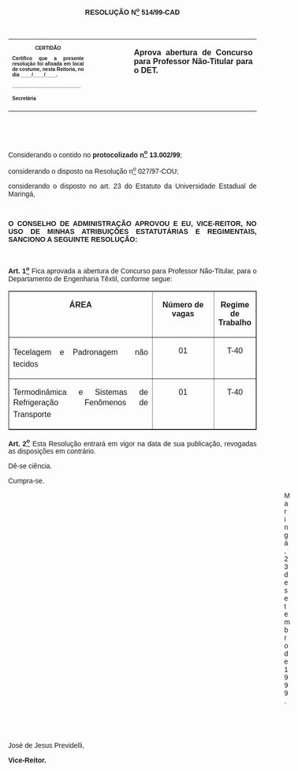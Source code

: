<BODY>

<B><FONT FACE="Arial"><P ALIGN="JUSTIFY"></P>
<P ALIGN="CENTER">RESOLU&Ccedil;&Atilde;O  N<U><SUP>o</U></SUP> 514/99-CAD</P>
<P ALIGN="JUSTIFY"></P>
<P ALIGN="JUSTIFY">&nbsp;</P></B></FONT>
<TABLE CELLSPACING=0 BORDER=0 CELLPADDING=7 WIDTH=621>
<TR><TD WIDTH="32%" VALIGN="TOP">
<B><FONT FACE="Arial" SIZE=1><P ALIGN="CENTER">CERTID&Atilde;O</P>
<P ALIGN="JUSTIFY">   Certifico que a presente resolu&ccedil;&atilde;o foi afixada em local de costume, nesta Reitoria, no dia ____/____/____.</P>
<P ALIGN="JUSTIFY"></P>
<P ALIGN="JUSTIFY">_________________________</P>
<P ALIGN="JUSTIFY">Secret&aacute;ria</B></FONT></TD>
<TD WIDTH="17%" VALIGN="TOP">&nbsp;</TD>
<TD WIDTH="52%" VALIGN="TOP">
<B><FONT FACE="Arial"><P ALIGN="JUSTIFY">Aprova abertura de Concurso para Professor N&atilde;o-Titular para o DET.</P>
<P ALIGN="JUSTIFY"></B></FONT></TD>
</TR>
</TABLE>

<FONT FACE="Arial"><P ALIGN="JUSTIFY">&nbsp;</P>
<P ALIGN="JUSTIFY">&nbsp;</P>
<P ALIGN="JUSTIFY">&#9;Considerando o contido no <B>protocolizado n<U><SUP>o</U></SUP> 13.002/99</B>;</P>
<P ALIGN="JUSTIFY">&#9;considerando o disposto na Resolu&ccedil;&atilde;o n<U><SUP>o</U></SUP> 027/97-COU;</P>
<P ALIGN="JUSTIFY">considerando o disposto no art. 23 do Estatuto da Universidade Estadual de Maring&aacute;,</P>
<P ALIGN="JUSTIFY"></P>
<P ALIGN="JUSTIFY">&nbsp;</P>
<B><P ALIGN="JUSTIFY">O CONSELHO DE ADMINISTRA&Ccedil;&Atilde;O APROVOU E EU, VICE-REITOR, NO USO DE MINHAS ATRIBUI&Ccedil;&Otilde;ES ESTATUT&Aacute;RIAS E REGIMENTAIS, SANCIONO A SEGUINTE RESOLU&Ccedil;&Atilde;O:</P>
<P ALIGN="JUSTIFY"></P>
<P ALIGN="JUSTIFY">&nbsp;</P>
<P ALIGN="JUSTIFY">Art. 1<U><SUP>o</U></SUP> </B>Fica aprovada a abertura de Concurso para Professor N&atilde;o-Titular, para o Departamento de Engenharia T&ecirc;xtil, conforme segue:</P>
<P ALIGN="JUSTIFY"></P></FONT>
<TABLE BORDER CELLSPACING=1 CELLPADDING=4 WIDTH=604>
<TR><TD WIDTH="58%" VALIGN="TOP">
<B><FONT FACE="Arial"><P ALIGN="CENTER">&Aacute;REA</B></FONT></TD>
<TD WIDTH="25%" VALIGN="TOP">
<B><FONT FACE="Arial"><P ALIGN="CENTER">N&uacute;mero de vagas</B></FONT></TD>
<TD WIDTH="17%" VALIGN="TOP">
<B><FONT FACE="Arial"><P ALIGN="CENTER">Regime de Trabalho</B></FONT></TD>
</TR>
<TR><TD WIDTH="58%" VALIGN="TOP">
<FONT FACE="Arial"><P ALIGN="JUSTIFY">Tecelagem e Padronagem  n&atilde;o tecidos</FONT></TD>
<TD WIDTH="25%" VALIGN="TOP">
<FONT FACE="Arial"><P ALIGN="CENTER">01</FONT></TD>
<TD WIDTH="17%" VALIGN="TOP">
<FONT FACE="Arial"><P ALIGN="CENTER">T-40</FONT></TD>
</TR>
<TR><TD WIDTH="58%" VALIGN="TOP">
<FONT FACE="Arial"><P ALIGN="JUSTIFY">Termodin&acirc;mica e Sistemas de Refrigera&ccedil;&atilde;o  Fen&ocirc;menos de Transporte</FONT></TD>
<TD WIDTH="25%" VALIGN="TOP">
<FONT FACE="Arial"><P ALIGN="CENTER">01</FONT></TD>
<TD WIDTH="17%" VALIGN="TOP">
<FONT FACE="Arial"><P ALIGN="CENTER">T-40</FONT></TD>
</TR>
</TABLE>

<FONT FACE="Arial"><P ALIGN="JUSTIFY"></P>
<B><P ALIGN="JUSTIFY">Art. 2<U><SUP>o</B></U></SUP> Esta Resolu&ccedil;&atilde;o entrar&aacute; em vigor na data de sua publica&ccedil;&atilde;o, revogadas as disposi&ccedil;&otilde;es em contr&aacute;rio.</P>
<P ALIGN="JUSTIFY">D&ecirc;-se ci&ecirc;ncia.</P>
<P ALIGN="JUSTIFY">Cumpra-se.</P>
<P ALIGN="JUSTIFY"></P><DIR>
<DIR>
<DIR>
<DIR>
<DIR>
<DIR>
<DIR>
<DIR>
<DIR>
<DIR>
<DIR>
<DIR>
<DIR>
<DIR>

<P ALIGN="JUSTIFY">Maring&aacute;, 23 de setembro de 1999.</P>
<P ALIGN="JUSTIFY"></P>
<P ALIGN="JUSTIFY">&nbsp;</P>
<P ALIGN="JUSTIFY">&nbsp;</P></DIR>
</DIR>
</DIR>
</DIR>
</DIR>
</DIR>
</DIR>
</DIR>
</DIR>
</DIR>
</DIR>
</DIR>
</DIR>
</DIR>

<P ALIGN="JUSTIFY">&#9;&#9;&#9;&#9;&#9;&#9;&#9;Jos&eacute; de Jesus Previdelli,</P>
<P ALIGN="JUSTIFY">&#9;&#9;&#9;&#9;&#9;&#9;&#9;<B>Vice-Reitor.</P></B></FONT></BODY>
